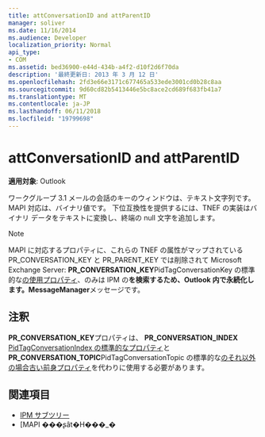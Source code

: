 ```yaml
---
title: attConversationID and attParentID
manager: soliver
ms.date: 11/16/2014
ms.audience: Developer
localization_priority: Normal
api_type:
- COM
ms.assetid: bed36900-e44d-434b-a4f2-d10f2d6f70da
description: '最終更新日: 2013 年 3 月 12 日'
ms.openlocfilehash: 2fd3e66e3171c677465a533ede3001cd0b28c8aa
ms.sourcegitcommit: 9d60cd82b5413446e5bc8ace2cd689f683fb41a7
ms.translationtype: MT
ms.contentlocale: ja-JP
ms.lasthandoff: 06/11/2018
ms.locfileid: "19799698"
---
```

# <a name="attconversationid-and-attparentid"></a>attConversationID and attParentID

**適用対象**: Outlook 
  
ワークグループ 3.1 メールの会話のキーのウィンドウは、テキスト文字列です。 MAPI 対応は、バイナリ値です。 下位互換性を提供するには、TNEF の実装はバイナリ データをテキストに変換し、終端の null 文字を追加します。
  
> [!NOTE]
> MAPI に対応するプロパティに、これらの TNEF の属性がマップされている PR_CONVERSATION_KEY と PR_PARENT_KEY では削除されて Microsoft Exchange Server: **PR_CONVERSATION_KEY**PidTagConversationKey の標準的な[の使用プロパティ](pidtagconversationkey-canonical-property.md)、のみは IPM の**を検索するため、Outlook 内で永続化します。MessageManager**メッセージです。 
  
## <a name="remarks"></a>注釈

**PR_CONVERSATION_KEY**プロパティは、 **PR_CONVERSATION_INDEX** [PidTagConversationIndex の標準的なプロパティ](pidtagconversationindex-canonical-property.md)と**PR_CONVERSATION_TOPIC**PidTagConversationTopic の標準的な[のそれ以外の場合古い前身プロパティ](pidtagconversationtopic-canonical-property.md)を代わりに使用する必要があります。
  
## <a name="see-also"></a>関連項目

- [IPM サブツリー](ipm-subtree.md)
- [MAPI ���ʂȃt�H���_�[](mapi-special-folders.md)

